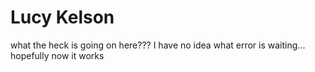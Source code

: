 # Lucy Kelson
what the heck is going on here??? I have no idea what error is waiting... hopefully now it works